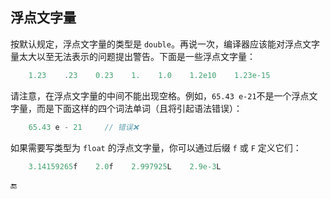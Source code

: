 ## 浮点文字量

按默认规定，浮点文字量的类型是 `double`。再说一次，编译器应该能对浮点文字量太大以至无法表示的问题提出警告。下面是一些浮点文字量：

```js
    1.23    .23    0.23    1.    1.0    1.2e10    1.23e-15
```

请注意，在浮点文字量的中间不能出现空格。例如，`65.43 e-21`不是一个浮点文字量，而是下面这样的四个词法单词（且将引起语法错误）：

```js
    65.43 e - 21     // 错误❌
```

如果需要写类型为 `float` 的浮点文字量，你可以通过后缀 `f` 或 `F` 定义它们：

```js
    3.14159265f    2.0f    2.997925L    2.9e-3L
```

🔚

